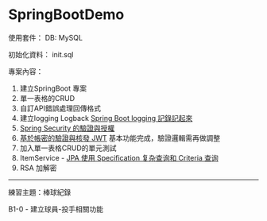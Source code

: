 # SpringBootDemo

使用套件：
DB: MySQL

初始化資料：
init.sql

專案內容：
1. 建立SpringBoot 專案
2. 單一表格的CRUD
3. 自訂API錯誤處理回傳格式
4. 建立logging Logback [Spring Boot logging 記錄記起來](https://ithelp.ithome.com.tw/articles/10248974)
5. [Spring Security 的驗證與授權](https://chikuwa-tech-study.blogspot.com/2021/06/spring-boot-security-authentication-and-authorization.html)
6. [基於帳密的驗證與核發 JWT](https://chikuwa-tech-study.blogspot.com/2021/06/spring-boot-username-password-authentication-and-jwt.html)
	基本功能完成，驗證邏輯需再做調整
7. 加入單一表格CRUD的單元測試
8. ItemService - [JPA 使用 Specification 复杂查询和 Criteria 查询](https://blog.wuwii.com/jpa-specification.html)
9. RSA 加解密


---

練習主題：棒球紀錄

B1-0 - 建立球員-投手相關功能



